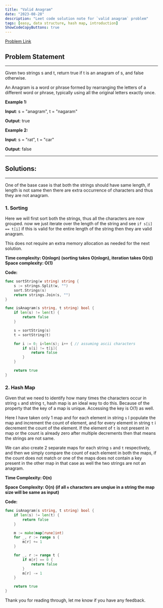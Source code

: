 ```yaml
---
title: "Valid Anagram"
date: "2023-08-28"
description: "Leet code solution note for `valid anagram` problem"
tags: [easy, data structure, hash map, introduction]
ShowCodeCopyButtons: true
---
```


[Problem Link](https://leetcode.com/problems/valid-anagram)

## Problem Statement
-----------------

Given two strings s and t, return true if t is an anagram of s, and false otherwise.

An Anagram is a word or phrase formed by rearranging the letters of a different word or phrase, typically using all the original letters exactly once.

**Example 1:**

**Input**: s = "anagram", t = "nagaram"

**Output**: true

**Example 2:**

**Input**: s = "rat", t = "car"

**Output**: false


---
## Solutions:
---

One of the base case is that both the strings should have same length, if length is not same then there are extra occurrence of characters and thus they are not anagram.

### 1. Sorting

Here we will first sort both the strings, thus all the characters are now grouped.
now we just iterate over the length of the string and see 
`if s[i] == t[i]` if this is valid for the entire length of the string then they are valid anagram.

This does not require an extra memory allocation as needed for the next solution.
  
**Time complexity: O(nlogn) (sorting takes O(nlogn), iteration takes O(n))**  
**Space complexity: O(1)**

**Code:** 

```go
func sortString(w string) string {
    s := strings.Split(w, "")
    sort.Strings(s)
    return strings.Join(s, "")
}

func isAnagram(s string, t string) bool {
    if len(s) != len(t) {
        return false
    }

    s = sortString(s)
    t = sortString(t)

    for i := 0; i<len(s); i++ { // assuming ascii characters
        if s[i] != t[i]{
            return false
        }
    }

    return true
}
```

### 2. Hash Map

Given that we need to identify how many times the characters occur in string `s` and string `t`, hash map is an ideal way to do this. Because of the property that the key of a map is unique. Accessing the key is O(1) as well.

Here I have taken only 1 map and for each element in string `s` I populate the map and increment the count of element, and for every element in string `t` i decrement the count of the element. If the element of `t` is not present in map or the count is already zero after multiple decrements then that means the strings are not same.

We can also create 2 separate maps for each string `s` and `t` respectively, and then we simply compare the count of each element in both the maps, if the count does not match or one of the maps does not contain a key present in the other map in that case as well the two strings are not an anagram.

**Time Complexity: O(n)**

**Space Complexity: O(n)**
**(if all `n` characters are unqiue in a string the map size will be same as input)**

**Code:**

```go
func isAnagram(s string, t string) bool {
    if len(s) != len(t) {
        return false
    }

    m := make(map[rune]int)
    for _, r := range s {
        m[r] += 1
    }

    for _, r := range t {
        if m[r] == 0 {
            return false
        }
        m[r] -= 1
    }

    return true
}
```

Thank you for reading through, let me know if you have any feedback.